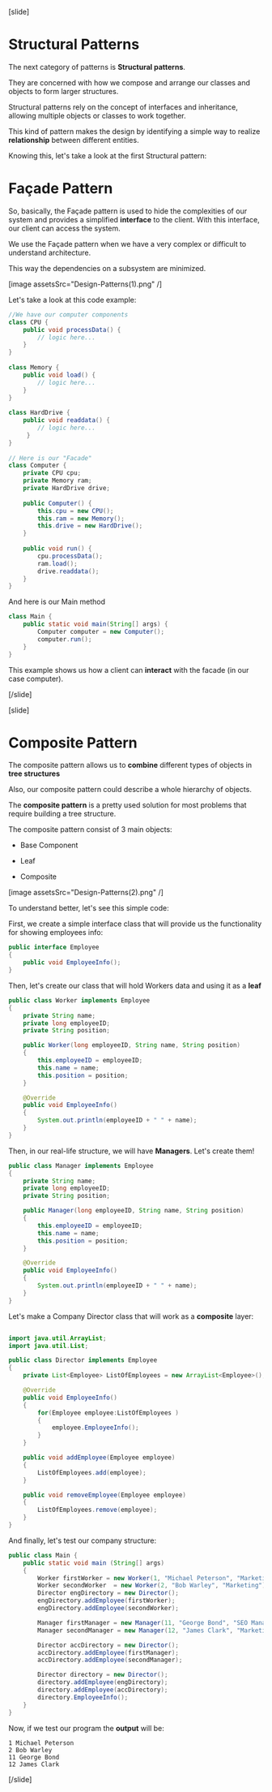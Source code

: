 [slide]

# Structural Patterns

The next category of patterns is **Structural patterns**.

They are concerned with how we compose and arrange our classes and objects to form larger structures.

Structural patterns rely on the concept of interfaces and inheritance, allowing multiple objects or classes to work together.

This kind of pattern makes the design by identifying a simple way to realize **relationship** between different entities.

Knowing this, let's take a look at the first Structural pattern:

# Façade Pattern

So, basically, the Façade pattern is used to hide the complexities of our system and provides a simplified **interface** to the client. With this interface, our client can access the system.

We use the Façade pattern when we have a very complex or difficult to understand architecture.

This way the dependencies on a subsystem are minimized.

[image assetsSrc="Design-Patterns(1).png" /]

Let's take a look at this code example:

``` java
//We have our computer components
class CPU {
    public void processData() {
        // logic here...
    }
}
 
class Memory {
    public void load() { 
        // logic here...
    }
}
 
class HardDrive {
    public void readdata() {
        // logic here...
     }
}
 
// Here is our "Facade"
class Computer {
    private CPU cpu;
    private Memory ram;
    private HardDrive drive;
 
    public Computer() {
        this.cpu = new CPU();
        this.ram = new Memory();
        this.drive = new HardDrive();
    }
 
    public void run() {
        cpu.processData();
        ram.load();
        drive.readdata();
    }
}

```
And here is our Main method

``` java
class Main {
    public static void main(String[] args) {
        Computer computer = new Computer();
        computer.run();
    }
}
```

This example shows us how a client can **interact** with the facade (in our case computer).



[/slide]

[slide]

# Composite Pattern

The composite pattern allows us to **combine** different types of objects in **tree structures**

Also, our composite pattern could describe a whole hierarchy of objects.

The **composite pattern** is a pretty used solution for most problems that require  building a tree structure.

The composite pattern consist of 3 main objects:

- Base Component

- Leaf

- Composite 

[image assetsSrc="Design-Patterns(2).png" /]

To understand better, let's see this simple code:

First, we create a simple interface class that will provide us the functionality for showing employees info:

``` java
public interface Employee
{
    public void EmployeeInfo();
}
```

Then, let's create our class that will hold Workers data and using it as a **leaf**

``` java
public class Worker implements Employee
{
    private String name;
    private long employeeID;
    private String position;

    public Worker(long employeeID, String name, String position)
    {
        this.employeeID = employeeID;
        this.name = name;
        this.position = position;
    }

    @Override
    public void EmployeeInfo()
    {
        System.out.println(employeeID + " " + name);
    }
}
```

Then, in our real-life structure, we will have **Managers**. Let's create them!

``` java
public class Manager implements Employee
{
    private String name;
    private long employeeID;
    private String position;

    public Manager(long employeeID, String name, String position)
    {
        this.employeeID = employeeID;
        this.name = name;
        this.position = position;
    }

    @Override
    public void EmployeeInfo()
    {
        System.out.println(employeeID + " " + name);
    }
}
```

Let's make a Company Director class that will work as a **composite** layer:

``` java

import java.util.ArrayList;
import java.util.List;

public class Director implements Employee
{
    private List<Employee> ListOfEmployees = new ArrayList<Employee>();

    @Override
    public void EmployeeInfo()
    {
        for(Employee employee:ListOfEmployees )
        {
            employee.EmployeeInfo();
        }
    }

    public void addEmployee(Employee employee)
    {
        ListOfEmployees.add(employee);
    }

    public void removeEmployee(Employee employee)
    {
        ListOfEmployees.remove(employee);
    }
}
```

And finally, let's test our company structure:

``` java
public class Main {
    public static void main (String[] args)
    {
        Worker firstWorker = new Worker(1, "Michael Peterson", "Marketing");
        Worker secondWorker  = new Worker(2, "Bob Warley", "Marketing");
        Director engDirectory = new Director();
        engDirectory.addEmployee(firstWorker);
        engDirectory.addEmployee(secondWorker);

        Manager firstManager = new Manager(11, "George Bond", "SEO Manager");
        Manager secondManager = new Manager(12, "James Clark", "Marketing Manager");

        Director accDirectory = new Director();
        accDirectory.addEmployee(firstManager);
        accDirectory.addEmployee(secondManager);

        Director directory = new Director();
        directory.addEmployee(engDirectory);
        directory.addEmployee(accDirectory);
        directory.EmployeeInfo();
    }
}
```

Now, if we test our program the **output** will be:

```
1 Michael Peterson
2 Bob Warley
11 George Bond
12 James Clark
```
[/slide]

